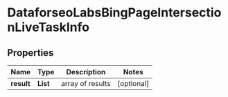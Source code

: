 # DataforseoLabsBingPageIntersectionLiveTaskInfo


## Properties

| Name | Type | Description | Notes |
|------------ | ------------- | ------------- | -------------|
**result** | **List<DataforseoLabsBingPageIntersectionLiveResultInfo>** | array of results |[optional]|